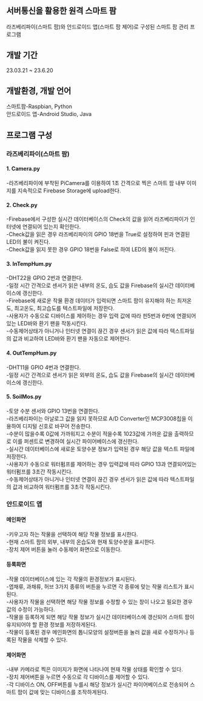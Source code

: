 ## 서버통신을 활용한 원격 스마트 팜
라즈베리파이(스마트 팜)와 안드로이드 앱(스마트 팜 제어)로 구성된 스마트 팜 관리 프로그램  


## 개발 기간
23.03.21 ~ 23.6.20  


## 개발환경, 개발 언어
스마트팜-Raspbian, Python  
안드로이드 앱-Android Studio, Java  


## 프로그램 구성  
### 라즈베리파이(스마트 팜)  

#### 1. Camera.py  
-라즈베리파이에 부착된 PiCamera를 이용하여 1초 간격으로 찍은 스마트 팜 내부 이미지를 지속적으로 Firebase Storage에 upload한다.  

#### 2. Check.py  
-Firebase에서 구성한 실시간 데이터베이스의 Check의 값을 읽어 라즈베리파이가 인터넷에 연결되어 있는지 확인한다.  
-Check값을 읽은 경우 라즈베리파이의 GPIO 18번을 True로 설정하여 핀과 연결된 LED의 불이 켜진다.  
-Check값을 읽지 못한 경우 GPIO 18번을 False로 하여 LED의 불이 꺼진다.  

#### 3. InTempHum.py  
-DHT22을 GPIO 2번과 연결한다.  
-일정 시간 간격으로 센서가 읽은 내부의 온도, 습도 값을 Firebase의 실시간 데이터베이스에 갱신한다.  
-Firebase에 새로운 작물 환경 데이터가 입력되면 스마트 팜이 유지해야 하는 최저온도, 최고온도, 최고습도를 텍스트파일에 저장한다.  
-사용자가 수동으로 디바이스를 제어하는 경우 입력 값에 따라  핀5번과 6번에 연결되어있는 LED바와 환기 팬을 작동시킨다.  
-수동제어상태가 아니거나 인터넷 연결이 끊긴 경우 센서가 읽은 값에 따라 텍스트파일의 값과 비교하여 LED바와 환기 팬을 자동으로 제어한다.  

#### 4. OutTempHum.py  
-DHT11을 GPIO 4번과 연결한다.  
-일정 시간 간격으로 센서가 읽은 외부의 온도, 습도 값을 Firebase의 실시간 데이터베이스에 갱신한다.  

#### 5. SoilMos.py  
-토양 수분 센서와 GPIO 13번을 연결한다.  
-라즈베리파이는 아날로그 값을 읽지 못하므로 A/D Converter인 MCP3008칩을 이용하여 디지털 신호로 바꾸어 전송한다.  
-수분이 많을수록 0값에 가까워지고 수분이 적을수록 1023값에 가까운 값을 출력하므로 이를 퍼센트로 변경하여 실시간 파이어베이스에 갱신한다.  
-실시간 데이터베이스에 새로운 토양수분 정보가 입력된 경우 해당 값을 텍스트 파일에 저장한다.  
-사용자가 수동으로 워터펌프를 제어하는 경우 입력값에 따라 GPIO 13과 연결되어있는 워터펌프를 3초간 작동시킨다.  
-수동제어상태가 아니거나 인터넷 연결이 끊긴 경우 센서가 읽은 값에 따라 텍스트파일의 값과 비교하여 워터펌프를 3초각 작동시킨다.

### 안드로이드 앱
#### 메인화면  
-키우고자 하는 작물을 선택하여 해당 작물 정보를 표시한다.  
-현재 스마트 팜의 외부, 내부의 온습도와 현재 토양수분을 표시한다.  
-장치 제어 버튼을 눌러 수동제어 화면으로 이동한다.  

#### 등록화면 
-작물 데이터베이스에 있는 각 작물의 환경정보가 표시된다.  
-엽채류, 과채류, 허브 3가지 종류의 버튼을 누르면 각 종류에 맞는 작물 리스트가 표시된다.  
-사용자가 작물을 선택하면 해당 작물 정보를 수정할 수 있는 창이 나오고 필요한 경우 값의 수정이 가능하다.  
-작물을 등록하게 되면 해당 작물 정보가 실시간 데이터베이스에 갱신되어 스마트 팜이 유지되어야 할 환경 정보를 저장하게된다.  
-작물이 등록된 경우 메인화면의 톱니모양의 설정버튼을 눌러 값을 새로 수정하거나 등록된 작물을 삭제할 수 있다.  

#### 제어화면
-내부 카메라로 찍은 이미지가 화면에 나타나여 현재 작물 상태를 확인할 수 있다.  
-장치 제어버튼을 누르면 수동으로 각 디바이스를 제어할 수 있다.  
-각 디바이스 ON, OFF버튼를 누를시 해당 정보가 실시간 파이어베이스로 전송되어 스마트 팜이 값에 맞는 디바이스를 조작하게된다.  
